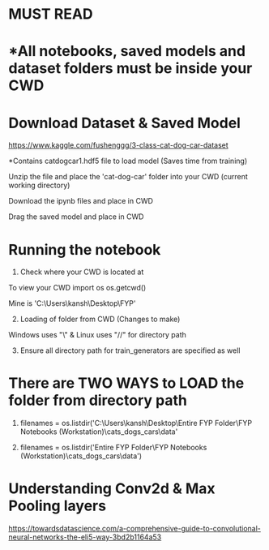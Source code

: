 # MUST READ #

# *All notebooks, saved models and dataset folders must be inside your CWD

# Download Dataset & Saved Model
https://www.kaggle.com/fushenggg/3-class-cat-dog-car-dataset

*Contains catdogcar1.hdf5 file to load model (Saves time from training)

Unzip the file and place the 'cat-dog-car' folder into your CWD (current working directory) 

Download the ipynb files and place in CWD

Drag the saved model and place in CWD 

# Running the notebook 
1. Check where your CWD is located at

To view your CWD import os os.getcwd()

Mine is 'C:\Users\kansh\Desktop\FYP'

2. Loading of folder from CWD (Changes to make)

Windows uses "\\" & Linux uses "//" for directory path

3. Ensure all directory path for train_generators are specified as well

# There are TWO WAYS to LOAD the folder from directory path
1. filenames = os.listdir('C:\Users\kansh\Desktop\Entire FYP Folder\FYP Notebooks (Workstation)\cats_dogs_cars\data'

2. filenames = os.listdir('Entire FYP Folder\FYP Notebooks (Workstation)\cats_dogs_cars\data')

# Understanding Conv2d & Max Pooling layers

https://towardsdatascience.com/a-comprehensive-guide-to-convolutional-neural-networks-the-eli5-way-3bd2b1164a53
